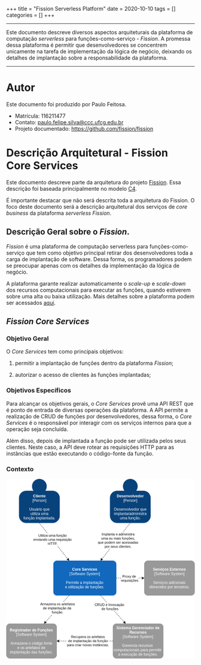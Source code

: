 +++
title = "Fission Serverless Platform"
date = 2020-10-10
tags = []
categories = []
+++

***

Este documento descreve diversos aspectos arquiteturais da plataforma de
computação *serverless* para funções-como-serviço - *Fission*.
A promessa dessa plataforma é permitir que desenvolvedores se concentrem
unicamente na tarefa de implementação da lógica de negócio, deixando os detalhes de 
implantação sobre a responsabilidade da plataforma.

***

# Autor

Este documento foi produzido por Paulo Feitosa.

- Matrícula: 116211477
- Contato: paulo.felipe.silva@ccc.ufcg.edu.br
- Projeto documentado: https://github.com/fission/fission

# Descrição Arquitetural - Fission Core Services

Este documento descreve parte da arquitetura do projeto 
[Fission](https://fission.io/). 
Essa descrição foi baseada principalmente no modelo [C4](https://c4model.com/).

É importante destacar que não será descrita toda a arquitetura do Fission. 
O foco deste documento será a descrição arquitetural dos serviços de *core business* da 
plataforma *serverless Fission*.

## Descrição Geral sobre o *Fission*.

*Fission* é uma plataforma de computação serverless para funções-como-serviço que tem 
como objetivo principal retirar dos desenvolvedores toda a carga de implantação de
software. Dessa forma, os programadores podem se preocupar apenas com os detalhes da 
implementação da lógica de negócio. 

A plataforma garante realizar automaticamente o *scale-up* e *scale-down* dos recursos 
computacionais para executar as funções, quando estiverem sobre uma alta ou baixa 
utilização. Mais detalhes sobre a plataforma podem ser acessados 
[aqui](https://docs.fission.io/docs/).

## *Fission Core Services*

### Objetivo Geral

O *Core Services* tem como principais objetivos: 

1. permitir a implantação de funções dentro da plataforma *Fission*; 

2. autorizar o acesso de clientes às funções implantadas; 

### Objetivos Específicos

Para alcançar os objetivos gerais, o *Core Services* provê uma API REST que é ponto
de entrada de diversas operações da plataforma. A API permite a realização de CRUD 
de funções por desenvolvedores, dessa forma, o *Core Services* é o responsável por
interagir com os serviços internos para que a operação seja concluída.
 
Além disso, depois de implantada a função pode ser utilizada pelos seus clientes.
Neste caso, a API deve rotear as requisições HTTP para as instâncias que estão executando o 
código-fonte da função.

### Contexto

![contexto](fission/Fission-Architecture.png)